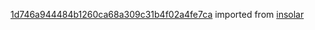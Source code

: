 [1d746a944484b1260ca68a309c31b4f02a4fe7ca](https://github.com/insolar/insolar/commit/1d746a944484b1260ca68a309c31b4f02a4fe7ca) imported from [insolar](https://github.com/insolar/insolar)
